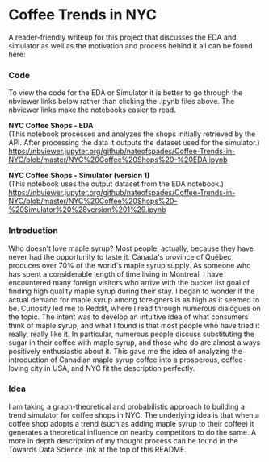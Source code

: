 # Coffee Trends in NYC

A reader-friendly writeup for this project that discusses the EDA and simulator as well as the motivation and process behind it all can be found here:


### Code
To view the code for the EDA or Simulator it is better to go through the nbviewer links below rather than clicking the .ipynb files above. The nbviewer links make the notebooks easier to read.

**NYC Coffee Shops - EDA** <br />
(This notebook processes and analyzes the shops initially retrieved by the API. After processing the data it outputs the dataset used for the simulator.) <br />
https://nbviewer.jupyter.org/github/nateofspades/Coffee-Trends-in-NYC/blob/master/NYC%20Coffee%20Shops%20-%20EDA.ipynb

**NYC Coffee Shops - Simulator (version 1)** <br />
(This notebook uses the output dataset from the EDA notebook.) <br /> 
https://nbviewer.jupyter.org/github/nateofspades/Coffee-Trends-in-NYC/blob/master/NYC%20Coffee%20Shops%20-%20Simulator%20%28version%201%29.ipynb

### Introduction
Who doesn't love maple syrup? Most people, actually, because they have never had the opportunity to taste it. Canada's province of Québec produces over 70% of the world's maple syrup supply. As someone who has spent a considerable length of time living in Montreal, I have encountered many foreign visitors who arrive with the bucket list goal of finding high quality maple syrup during their stay. I began to wonder if the actual demand for maple syrup among foreigners is as high as it seemed to be. Curiosity led me to Reddit, where I read through numerous dialogues on the topic. The intent was to develop an intuitive idea of what consumers think of maple syrup, and what I found is that most people who have tried it really, really like it. In particular, numerous people discuss substituting the sugar in their coffee with maple syrup, and those who do are almost always positively enthusiastic about it. This gave me the idea of analyzing the introduction of Canadian maple syrup coffee into a prosperous, coffee-loving city in USA, and NYC fit the description perfectly.

### Idea
I am taking a graph-theoretical and probabilistic approach to building a trend simulator for coffee shops in NYC. The underlying idea is that when a coffee shop adopts a trend (such as adding maple syrup to their coffee) it generates a theoretical influence on nearby competitors to do the same. A more in depth description of my thought process can be found in the Towards Data Science link at the top of this README.
